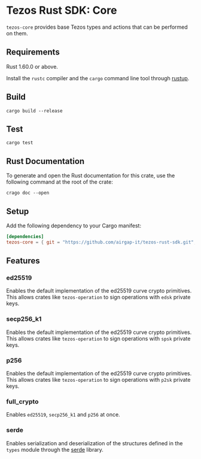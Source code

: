 # Tezos Rust SDK: Core

`tezos-core` provides base Tezos types and actions that can be performed on them.

## Requirements

Rust 1.60.0 or above.

Install the `rustc` compiler and the `cargo` command line tool through [rustup](https://rustup.rs).

## Build

```shell
cargo build --release
```

## Test

```shell
cargo test
```

## Rust Documentation

To generate and open the Rust documentation for this crate, use the following command at the root of the crate:

```shell
crago doc --open
```

## Setup

Add the following dependency to your Cargo manifest:

```toml
[dependencies]
tezos-core = { git = "https://github.com/airgap-it/tezos-rust-sdk.git", tag = "0.1.2" }
```

## Features

### ed25519

Enables the default implementation of the ed25519 curve crypto primitives. This allows crates like `tezos-operation` to sign operations with `edsk` private keys.

### secp256_k1

Enables the default implementation of the ed25519 curve crypto primitives. This allows crates like `tezos-operation` to sign operations with `spsk` private keys.

### p256

Enables the default implementation of the ed25519 curve crypto primitives. This allows crates like `tezos-operation` to sign operations with `p2sk` private keys.

### full_crypto

Enables `ed25519`, `secp256_k1` and `p256` at once.

### serde

Enables serialization and deserialization of the structures defined in the `types` module through the [serde](https://serde.rs/) library.
